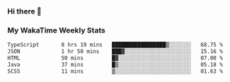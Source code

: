 ### Hi there 👋

<!--
**royschrauwen/royschrauwen** is a ✨ _special_ ✨ repository because its `README.md` (this file) appears on your GitHub profile.

Here are some ideas to get you started:

- 🔭 I’m currently working on ...
- 🌱 I’m currently learning ...
- 👯 I’m looking to collaborate on ...
- 🤔 I’m looking for help with ...
- 💬 Ask me about ...
- 📫 How to reach me: ...
- 😄 Pronouns: ...
- ⚡ Fun fact: ...
-->


### My WakaTime Weekly Stats
<!--START_SECTION:waka-->

```txt
TypeScript       8 hrs 19 mins   █████████████████▒░░░░░░░   68.75 %
JSON             1 hr 50 mins    ███▓░░░░░░░░░░░░░░░░░░░░░   15.16 %
HTML             50 mins         █▓░░░░░░░░░░░░░░░░░░░░░░░   07.00 %
Java             37 mins         █▒░░░░░░░░░░░░░░░░░░░░░░░   05.18 %
SCSS             11 mins         ▒░░░░░░░░░░░░░░░░░░░░░░░░   01.63 %
```

<!--END_SECTION:waka-->
